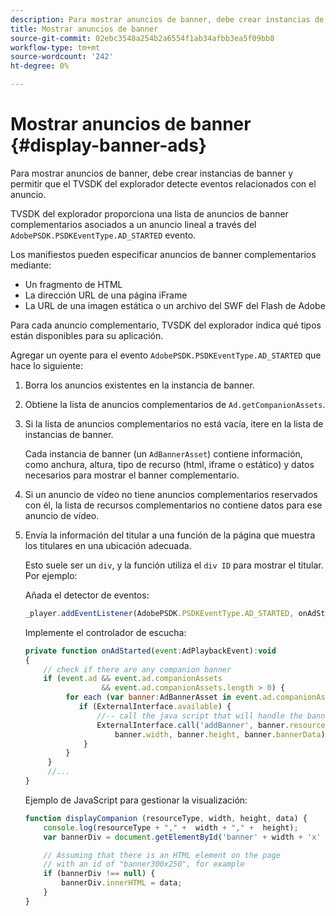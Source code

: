 ```yaml
---
description: Para mostrar anuncios de banner, debe crear instancias de banner y permitir que el TVSDK del explorador detecte eventos relacionados con el anuncio.
title: Mostrar anuncios de banner
source-git-commit: 02ebc3548a254b2a6554f1ab34afbb3ea5f09bb8
workflow-type: tm+mt
source-wordcount: '242'
ht-degree: 0%

---
```


# Mostrar anuncios de banner {#display-banner-ads}

Para mostrar anuncios de banner, debe crear instancias de banner y permitir que el TVSDK del explorador detecte eventos relacionados con el anuncio.

TVSDK del explorador proporciona una lista de anuncios de banner complementarios asociados a un anuncio lineal a través del `AdobePSDK.PSDKEventType.AD_STARTED` evento.

Los manifiestos pueden especificar anuncios de banner complementarios mediante:

* Un fragmento de HTML
* La dirección URL de una página iFrame
* La URL de una imagen estática o un archivo del SWF del Flash de Adobe

Para cada anuncio complementario, TVSDK del explorador indica qué tipos están disponibles para su aplicación.

Agregar un oyente para el evento `AdobePSDK.PSDKEventType.AD_STARTED` que hace lo siguiente:
1. Borra los anuncios existentes en la instancia de banner.
1. Obtiene la lista de anuncios complementarios de `Ad.getCompanionAssets`.
1. Si la lista de anuncios complementarios no está vacía, itere en la lista de instancias de banner.

   Cada instancia de banner (un `AdBannerAsset`) contiene información, como anchura, altura, tipo de recurso (html, iframe o estático) y datos necesarios para mostrar el banner complementario.
1. Si un anuncio de vídeo no tiene anuncios complementarios reservados con él, la lista de recursos complementarios no contiene datos para ese anuncio de vídeo.
1. Envía la información del titular a una función de la página que muestra los titulares en una ubicación adecuada.

   Esto suele ser un `div`, y la función utiliza el `div ID` para mostrar el titular. Por ejemplo:

   Añada el detector de eventos:

   ```js
   _player.addEventListener(AdobePSDK.PSDKEventType.AD_STARTED, onAdStarted);
   ```

   Implemente el controlador de escucha:

   ```js
   private function onAdStarted(event:AdPlaybackEvent):void 
   { 
       // check if there are any companion banner 
       if (event.ad && event.ad.companionAssets  
                    && event.ad.companionAssets.length > 0) { 
            for each (var banner:AdBannerAsset in event.ad.companionAssets) { 
               if (ExternalInterface.available) { 
                   //-- call the java script that will handle the banner display. 
                   ExternalInterface.call('addBanner', banner.resourceType,  
                       banner.width, banner.height, banner.bannerData); 
                } 
            } 
        }  
        //...        
   }
   ```

   Ejemplo de JavaScript para gestionar la visualización:

   ```js
   function displayCompanion (resourceType, width, height, data) { 
       console.log(resourceType + "," +  width + "," +  height); 
       var bannerDiv = document.getElementById('banner' + width + 'x' + height);  
   
       // Assuming that there is an HTML element on the page  
       // with an id of "banner300x250", for example 
       if (bannerDiv !== null) { 
           bannerDiv.innerHTML = data; 
       } 
   }
   ```
